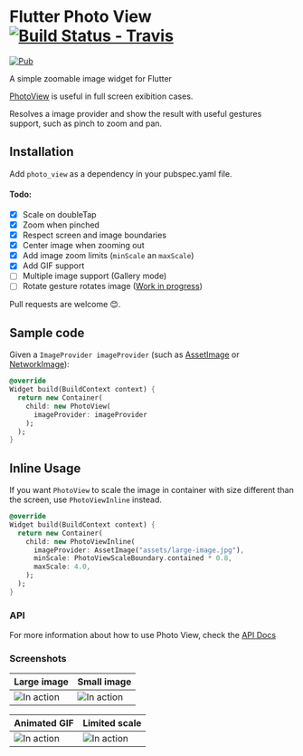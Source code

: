 # Flutter Photo View [![Build Status - Travis](https://travis-ci.org/renancaraujo/photo_view.svg?branch=master)](https://travis-ci.org/renancaraujo/photo_view)

[![Pub](https://img.shields.io/pub/v/photo_view.svg?style=popout)](https://pub.dartlang.org/packages/photo_view)

A simple zoomable image widget for Flutter

[PhotoView](/lib/photo_view.dart) is useful in full screen exibition cases.

Resolves a image provider and show the result with useful gestures support, such as pinch to zoom and pan.

## Installation

Add `photo_view` as a dependency in your pubspec.yaml file.

#### Todo:
- [x] Scale on doubleTap
- [x] Zoom when pinched
- [x] Respect screen and image boundaries
- [x] Center image when zooming out
- [x] Add image zoom limits (`minScale` an `maxScale`)
- [x] Add GIF support
- [ ] Multiple image support (Gallery mode)
- [ ] Rotate gesture rotates image ([Work in progress](https://github.com/renancaraujo/photo_view/pull/4))

Pull requests are welcome 😊.

## Sample code

Given a `ImageProvider imageProvider` (such as [AssetImage](https://docs.flutter.io/flutter/painting/AssetImage-class.html) or [NetworkImage](https://docs.flutter.io/flutter/painting/NetworkImage-class.html)):

```dart
@override
Widget build(BuildContext context) {
  return new Container(
    child: new PhotoView(
      imageProvider: imageProvider
    );
  );
}
```

## Inline Usage

If you want `PhotoView` to scale the image in container with size different than the screen, use `PhotoViewInline` instead.

```dart
@override
Widget build(BuildContext context) {
  return new Container(
    child: new PhotoViewInline(
      imageProvider: AssetImage("assets/large-image.jpg"),
      minScale: PhotoViewScaleBoundary.contained * 0.8,
      maxScale: 4.0,
    );
  );
}
```

### API

For more information about how to use Photo View, check the [API Docs](/API.md)

### Screenshots


| Large image  | Small image |
| ------------- | ------------- |
| ![In action](https://github.com/renancaraujo/photo_view/blob/master/screen1.gif)  | ![In action](https://github.com/renancaraujo/photo_view/blob/master/screen2.gif)  |

| Animated GIF  | Limited scale |
| ------------- | ------------- |
| ![In action](https://github.com/renancaraujo/photo_view/blob/master/screen3.gif)  | ![In action](https://github.com/renancaraujo/photo_view/blob/master/screen4.gif)  |





